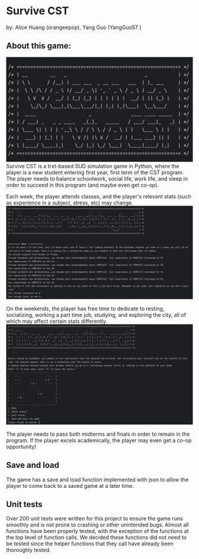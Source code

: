 # Survive CST
by: Alice Huang (orangeepop), Yang Guo (YangGuo57 )

## About this game:
![img.png](images/img.png)\
Survive CST is a trxt-based SUD simulation game in Python, where the player is a new student entering first year, first 
term of 
the CST 
program. The player needs to balance schoolwork, social life, work life, and sleep in order to succeed in this 
program (and maybe even get co-op). 

Each week, the player attends classes, and the player's relevant stats (such as experience in a subject, stress, etc)
may change. 
![img_1.png](images/img_1.png)

On the weekends, the player has free time to dedicate to resting, socializing, working a part time job, 
studying, and exploring the city, all of which may affect certain stats differently.
![img_2.png](images/img_2.png)

The player needs to pass both midterms and finals in order to remain in the program. If the player excels 
academically, the player may even get a co-op opportunity!

## Save and load
The game has a save and load function implemented with json to allow the player to come back 
to a saved game at a later time. 

## Unit tests
Over 200 unit tests were written for this project to ensure the game runs smoothly and is not prone to crashing or 
other unintended bugs. Almost all functions have been properly tested, with the exception of the functions at the top 
level of function calls. We decided these functions did not need to be tested since the helper functions that they call 
have 
already been thoroughly tested.